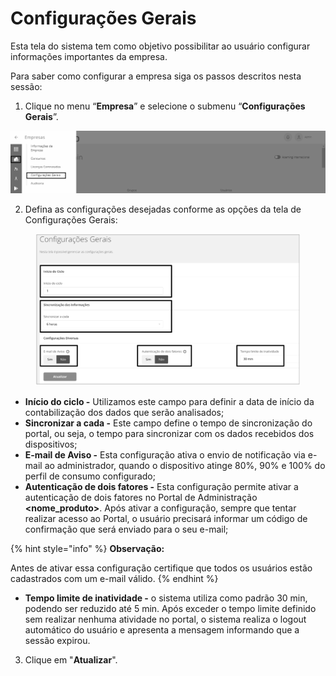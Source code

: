 # Configurações Gerais

Esta tela do sistema tem como objetivo possibilitar ao usuário configurar informações importantes da empresa.

Para saber como configurar a empresa siga os passos descritos nesta sessão:

1. Clique no menu “**Empresa**” e selecione o submenu “**Configurações Gerais**”.

![](<../../.gitbook/assets/0 (9).png>)

2. Defina as configurações desejadas conforme as opções da tela de Configurações Gerais:&#x20;

<figure><img src="../../.gitbook/assets/Captura de pantalla 2024-03-07 a la(s) 17.00.41.png" alt=""><figcaption></figcaption></figure>

* **Início do ciclo -** Utilizamos este campo para definir a data de início da contabilização dos dados que serão analisados;
* **Sincronizar a cada -** Este campo define o tempo de sincronização do portal, ou seja, o tempo para sincronizar com os dados recebidos dos dispositivos;
* **E-mail de Aviso -** Esta configuração ativa o envio de notificação via e-mail ao administrador, quando o dispositivo atinge 80%, 90% e 100% do perfil de consumo configurado;
* **Autenticação de dois fatores -** Esta configuração permite ativar a autenticação de dois fatores no Portal de Administração  **\<nome\_produto>**.  Após ativar a configuração, sempre que tentar realizar acesso ao Portal, o usuário precisará informar um código de confirmação que será enviado para o seu e-mail;

{% hint style="info" %}
**Observação:**

Antes de ativar essa configuração certifique que todos os usuários estão cadastrados com um e-mail válido.&#x20;
{% endhint %}

* **Tempo limite de inatividade -** o sistema utiliza como padrão 30 min, podendo ser reduzido até 5 min. Após exceder o tempo limite definido sem realizar nenhuma atividade no portal, o sistema realiza o logout automático do usuário e  apresenta a mensagem informando que a sessão expirou.

3. Clique em "**Atualizar**".

